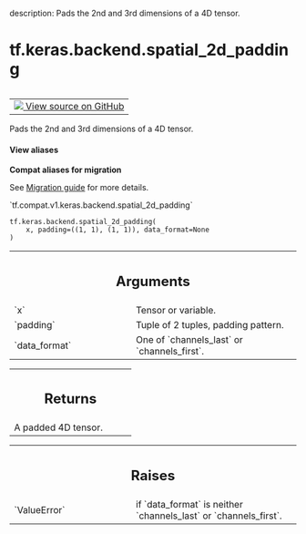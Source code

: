 description: Pads the 2nd and 3rd dimensions of a 4D tensor.

<div itemscope itemtype="http://developers.google.com/ReferenceObject">
<meta itemprop="name" content="tf.keras.backend.spatial_2d_padding" />
<meta itemprop="path" content="Stable" />
</div>

# tf.keras.backend.spatial_2d_padding

<!-- Insert buttons and diff -->

<table class="tfo-notebook-buttons tfo-api nocontent" align="left">
<td>
  <a target="_blank" href="https://github.com/tensorflow/tensorflow/blob/r2.2/tensorflow/python/keras/backend.py#L3113-L3141">
    <img src="https://www.tensorflow.org/images/GitHub-Mark-32px.png" />
    View source on GitHub
  </a>
</td>
</table>



Pads the 2nd and 3rd dimensions of a 4D tensor.

<section class="expandable">
  <h4 class="showalways">View aliases</h4>
  <p>
<b>Compat aliases for migration</b>
<p>See
<a href="https://www.tensorflow.org/guide/migrate">Migration guide</a> for
more details.</p>
<p>`tf.compat.v1.keras.backend.spatial_2d_padding`</p>
</p>
</section>

<pre class="devsite-click-to-copy prettyprint lang-py tfo-signature-link">
<code>tf.keras.backend.spatial_2d_padding(
    x, padding=((1, 1), (1, 1)), data_format=None
)
</code></pre>



<!-- Placeholder for "Used in" -->


<!-- Tabular view -->
 <table class="responsive fixed orange">
<colgroup><col width="214px"><col></colgroup>
<tr><th colspan="2"><h2 class="add-link">Arguments</h2></th></tr>

<tr>
<td>
`x`
</td>
<td>
Tensor or variable.
</td>
</tr><tr>
<td>
`padding`
</td>
<td>
Tuple of 2 tuples, padding pattern.
</td>
</tr><tr>
<td>
`data_format`
</td>
<td>
One of `channels_last` or `channels_first`.
</td>
</tr>
</table>



<!-- Tabular view -->
 <table class="responsive fixed orange">
<colgroup><col width="214px"><col></colgroup>
<tr><th colspan="2"><h2 class="add-link">Returns</h2></th></tr>
<tr class="alt">
<td colspan="2">
A padded 4D tensor.
</td>
</tr>

</table>



<!-- Tabular view -->
 <table class="responsive fixed orange">
<colgroup><col width="214px"><col></colgroup>
<tr><th colspan="2"><h2 class="add-link">Raises</h2></th></tr>

<tr>
<td>
`ValueError`
</td>
<td>
if `data_format` is neither
`channels_last` or `channels_first`.
</td>
</tr>
</table>

